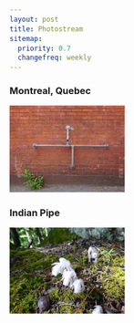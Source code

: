 ```yaml
---
layout: post
title: Photostream
sitemap:
  priority: 0.7
  changefreq: weekly
---
```


<h3>Montreal, Quebec</h3>

<p class="center">
  <a class="fancybox" href="/images/2016-06/montreal.jpg"><img src="/images/2016-06/montreal.jpg" width="40%"/></a>
</p>

<h3>Indian Pipe</h3>

<p class="center">
  <a class="fancybox" href="/images/2016-06/monotropa_uniflora.jpg"><img src="/images/2016-06/monotropa_uniflora.jpg" width="40%"/></a>
</p>
